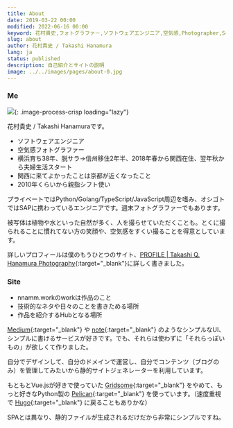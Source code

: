 ```yaml
---
title: About
date: 2019-03-22 00:00
modified: 2022-06-16 00:00
keyword: 花村貴史,フォトグラファー,ソフトウェアエンジニア,空気感,Photographer,SoftwareEngineer
slug: about
author: 花村貴史 / Takashi Hanamura
lang: ja
status: published
description: 自己紹介とサイトの説明
image: ../../images/pages/about-0.jpg
---
```


### Me

![](../../images/pages/about-0.jpg){: .image-process-crisp loading="lazy"}

花村貴史 / Takashi Hanamuraです。

* ソフトウェアエンジニア
* 空気感フォトグラファー
* 横浜育ち38年、脱サラ→信州移住2年半、2018年春から関西在住、翌年秋から夫婦生活スタート
* 関西に来てよかったことは京都が近くなったこと
* 2010年くらいから親指シフト使い

プライベートではPython/Golang/TypeScript/JavaScript周辺を嗜み、オシゴトではSAPに携わっているエンジニアです。週末フォトグラファーでもあります。

被写体は植物や水といった自然が多く、人を撮らせていただくことも。とくに撮られることに慣れてない方の笑顔や、空気感をすくい撮ることを得意としています。

詳しいプロフィールは僕のもうひとつのサイト、[PROFILE | Takashi Q. Hanamura Photography](https://nnamm.com/profile){:target="_blank"}に詳しく書きました。

### Site

* nnamm.workのworkは作品のこと
* 技術的なネタや日々のことを書きためる場所
* 作品を紹介するHubとなる場所

[Medium](https://medium.com/){:target="_blank"} や [note](https://note.com/){:target="_blank"} のようなシンプルなUI、シンプルに書けるサービスが好きです。でも、それらは使わずに「それらっぽいもの」が欲しくて作りました。

自分でデザインして、自分のドメインで運営し、自分でコンテンツ（ブログのみ）を管理してみたいから静的サイトジェネレーターを利用しています。

もともとVue.jsが好きで使っていた [Gridsome](https://gridsome.org/){:target="_blank"} をやめて、もっと好きなPython製の [Pelican](https://blog.getpelican.com/){:target="_blank"} を使っています。（速度重視で [Hugo](https://gohugo.io/){:target="_blank"} に戻ることもありかな）

SPAとは異なり、静的ファイルが生成されるだけだから非常にシンプルですね。
